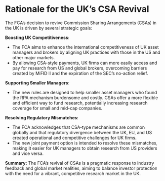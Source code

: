 # Rationale for the UK’s CSA Revival

The FCA’s decision to revive Commission Sharing Arrangements (CSAs) in the UK is driven by several strategic goals:

**Boosting UK Competitiveness:**
- The FCA aims to enhance the international competitiveness of UK asset managers and brokers by aligning UK practices with those in the US and other major markets.
- By allowing CSA-style payments, UK firms can more easily access and pay for research from US and global brokers, overcoming barriers created by MiFID II and the expiration of the SEC’s no-action relief.

**Supporting Smaller Managers:**
- The new rules are designed to help smaller asset managers who found the RPA mechanism burdensome and costly. CSAs offer a more flexible and efficient way to fund research, potentially increasing research coverage for small and mid-cap companies.

**Resolving Regulatory Mismatches:**
- The FCA acknowledges that CSA-type mechanisms are common globally and that regulatory divergence between the UK, EU, and US created operational and competitive challenges for UK firms.
- The new joint payment option is intended to resolve these mismatches, making it easier for UK managers to obtain research from US providers and vice versa.

**Summary:**
The FCA’s revival of CSAs is a pragmatic response to industry feedback and global market realities, aiming to balance investor protection with the need for a vibrant, competitive research market in the UK. 